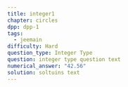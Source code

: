 ```yaml
---
title: integer1
chapter: circles
dpp: dpp-1
tags:
  - jeemain
difficulty: Hard
question_type: Integer Type
question: integer type question text
numerical_answer: "42.56"
solution: soltuins text
---
```

